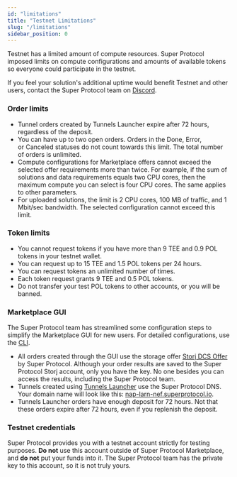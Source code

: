 ```yaml
---
id: "limitations"
title: "Testnet Limitations"
slug: "/limitations"
sidebar_position: 0
---
```


Testnet has a limited amount of compute resources. Super Protocol imposed limits on compute configurations and amounts of available tokens so everyone could participate in the testnet.

If you feel your solution's additional uptime would benefit Testnet and other users, contact the Super Protocol team on [Discord](https://discord.gg/superprotocol).

### Order limits

- Tunnel orders created by Tunnels Launcher expire after 72 hours, regardless of the deposit.
- You can have up to two open orders. Orders in the Done, Error, or Canceled statuses do not count towards this limit. The total number of orders is unlimited.
- Compute configurations for Marketplace offers cannot exceed the selected offer requirements more than twice. For example, if the sum of solutions and data requirements equals two CPU cores, then the maximum compute you can select is four CPU cores. The same applies to other parameters.
- For uploaded solutions, the limit is 2 CPU cores, 100 MB of traffic, and 1 Mbit/sec bandwidth. The selected configuration cannot exceed this limit.

### Token limits

- You cannot request tokens if you have more than 9 TEE and 0.9 POL tokens in your testnet wallet.
- You can request up to 15 TEE and 1.5 POL tokens per 24 hours.
- You can request tokens an unlimited number of times.
- Each token request grants 9 TEE and 0.5 POL tokens.
- Do not transfer your test POL tokens to other accounts, or you will be banned.

### Marketplace GUI

The Super Protocol team has streamlined some configuration steps to simplify the Marketplace GUI for new users. For detailed configurations, use the [CLI](/developers/cli_guides/).

- All orders created through the GUI use the storage offer [Storj DCS Offer](https://marketplace.superprotocol.com/storage?offer=offerId%3D25) by Super Protocol. Although your order results are saved to the Super Protocol Storj account, only you have the key. No one besides you can access the results, including the Super Protocol team.
- Tunnels created using [Tunnels Launcher](/developers/offers/launcher) use the Super Protocol DNS. Your domain name will look like this: [nap-larn-nef.superprotocol.io](https://nap-larn-nef.superprotocol.io/).
- Tunnels Launcher orders have enough deposit for 72 hours. Not that these orders expire after 72 hours, even if you replenish the deposit.

### Testnet credentials

Super Protocol provides you with a testnet account strictly for testing purposes. **Do not** use this account outside of Super Protocol Marketplace, and **do not** put your funds into it. The Super Protocol team has the private key to this account, so it is not truly yours.


